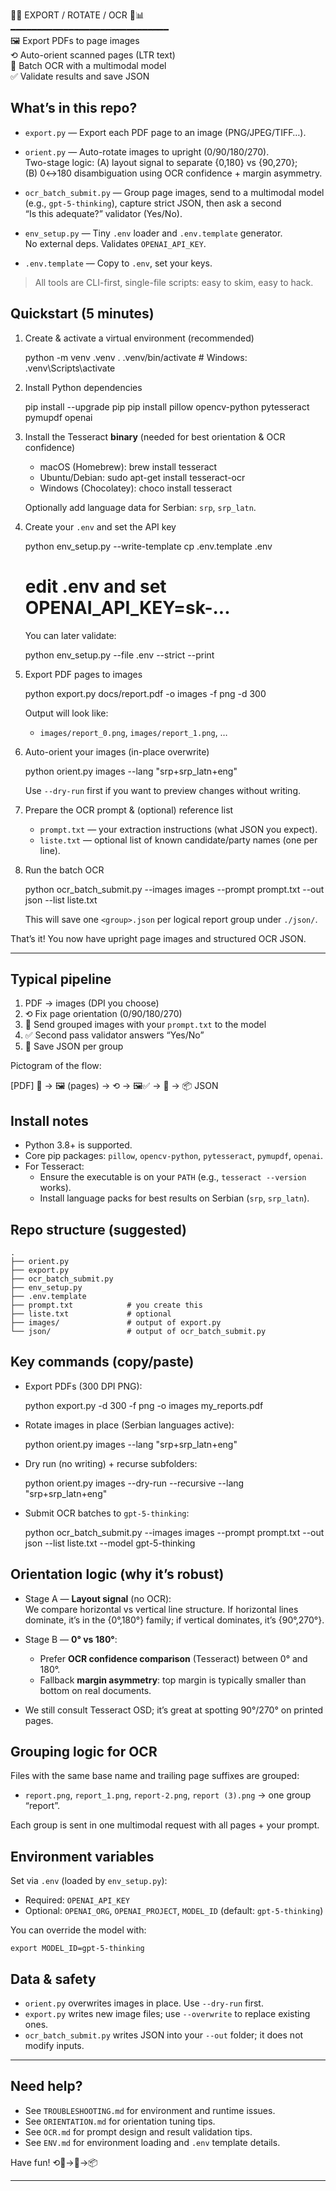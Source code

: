 🧭📄  EXPORT / ROTATE / OCR  🤖📊  
━━━━━━━━━━━━━━━━━━━━━━━━━━━━━━  
🖼  Export PDFs to page images  
⟲  Auto-orient scanned pages (LTR text)  
🤖  Batch OCR with a multimodal model  
✅  Validate results and save JSON

## What’s in this repo?

- `export.py` — Export each PDF page to an image (PNG/JPEG/TIFF…).

- `orient.py` — Auto-rotate images to upright (0/90/180/270).  
  Two-stage logic: (A) layout signal to separate {0,180} vs {90,270};  
  (B) 0↔180 disambiguation using OCR confidence + margin asymmetry.

- `ocr_batch_submit.py` — Group page images, send to a multimodal model  
  (e.g., `gpt-5-thinking`), capture strict JSON, then ask a second  
  “Is this adequate?” validator (Yes/No).

- `env_setup.py` — Tiny `.env` loader and `.env.template` generator.  
  No external deps. Validates `OPENAI_API_KEY`.

- `.env.template` — Copy to `.env`, set your keys.

> All tools are CLI-first, single-file scripts: easy to skim, easy to hack.


## Quickstart (5 minutes)

1) Create & activate a virtual environment (recommended)

    python -m venv .venv
    . .venv/bin/activate    # Windows: .venv\Scripts\activate

2) Install Python dependencies

    pip install --upgrade pip
    pip install pillow opencv-python pytesseract pymupdf openai

3) Install the Tesseract **binary** (needed for best orientation & OCR confidence)  
   - macOS (Homebrew):  brew install tesseract  
   - Ubuntu/Debian:     sudo apt-get install tesseract-ocr  
   - Windows (Chocolatey):  choco install tesseract

   Optionally add language data for Serbian: `srp`, `srp_latn`.

4) Create your `.env` and set the API key

    python env_setup.py --write-template
    cp .env.template .env
    # edit .env and set OPENAI_API_KEY=sk-...

   You can later validate:

    python env_setup.py --file .env --strict --print

5) Export PDF pages to images

    python export.py docs/report.pdf -o images -f png -d 300

   Output will look like:
   - `images/report_0.png`, `images/report_1.png`, …

6) Auto-orient your images (in-place overwrite)

    python orient.py images --lang "srp+srp_latn+eng"

   Use `--dry-run` first if you want to preview changes without writing.

7) Prepare the OCR prompt & (optional) reference list
   - `prompt.txt` — your extraction instructions (what JSON you expect).
   - `liste.txt`  — optional list of known candidate/party names (one per line).

8) Run the batch OCR

    python ocr_batch_submit.py --images images --prompt prompt.txt --out json --list liste.txt

   This will save one `<group>.json` per logical report group under `./json/`.

That’s it! You now have upright page images and structured OCR JSON.

---

## Typical pipeline

1.  PDF → images (DPI you choose)  
2.  ⟲ Fix page orientation (0/90/180/270)  
3.  🤖 Send grouped images with your `prompt.txt` to the model  
4.  ✅ Second pass validator answers “Yes/No”  
5.  💾 Save JSON per group

Pictogram of the flow:

[PDF] 📄 → 🖼  (pages) → ⟲  → 🖼✅ → 🤖 → 📦 JSON


## Install notes

- Python 3.8+ is supported.
- Core pip packages: `pillow`, `opencv-python`, `pytesseract`, `pymupdf`, `openai`.
- For Tesseract:
  - Ensure the executable is on your `PATH` (e.g., `tesseract --version` works).
  - Install language packs for best results on Serbian (`srp`, `srp_latn`).


## Repo structure (suggested)

    .
    ├── orient.py
    ├── export.py
    ├── ocr_batch_submit.py
    ├── env_setup.py
    ├── .env.template
    ├── prompt.txt            # you create this
    ├── liste.txt             # optional
    ├── images/               # output of export.py
    └── json/                 # output of ocr_batch_submit.py


## Key commands (copy/paste)

- Export PDFs (300 DPI PNG):

    python export.py -d 300 -f png -o images my_reports.pdf

- Rotate images in place (Serbian languages active):

    python orient.py images --lang "srp+srp_latn+eng"

- Dry run (no writing) + recurse subfolders:

    python orient.py images --dry-run --recursive --lang "srp+srp_latn+eng"

- Submit OCR batches to `gpt-5-thinking`:

    python ocr_batch_submit.py --images images --prompt prompt.txt --out json --list liste.txt --model gpt-5-thinking


## Orientation logic (why it’s robust)

- Stage A — **Layout signal** (no OCR):  
  We compare horizontal vs vertical line structure. If horizontal lines dominate, it’s in the {0°,180°} family; if vertical dominates, it’s {90°,270°}.

- Stage B — **0° vs 180°**:  
  - Prefer **OCR confidence comparison** (Tesseract) between 0° and 180°.  
  - Fallback **margin asymmetry**: top margin is typically smaller than bottom on real documents.

- We still consult Tesseract OSD; it’s great at spotting 90°/270° on printed pages.


## Grouping logic for OCR

Files with the same base name and trailing page suffixes are grouped:

- `report.png`, `report_1.png`, `report-2.png`, `report (3).png` → one group “report”.

Each group is sent in one multimodal request with all pages + your prompt.


## Environment variables

Set via `.env` (loaded by `env_setup.py`):

- Required: `OPENAI_API_KEY`
- Optional:  `OPENAI_ORG`, `OPENAI_PROJECT`, `MODEL_ID` (default: `gpt-5-thinking`)

You can override the model with:

    export MODEL_ID=gpt-5-thinking


## Data & safety

- `orient.py` overwrites images in place. Use `--dry-run` first.  
- `export.py` writes new image files; use `--overwrite` to replace existing ones.  
- `ocr_batch_submit.py` writes JSON into your `--out` folder; it does not modify inputs.

---

## Need help?

- See `TROUBLESHOOTING.md` for environment and runtime issues.
- See `ORIENTATION.md` for orientation tuning tips.
- See `OCR.md` for prompt design and result validation tips.
- See `ENV.md` for environment loading and `.env` template details.

Have fun!  ⟲📄→🤖→📦

---
